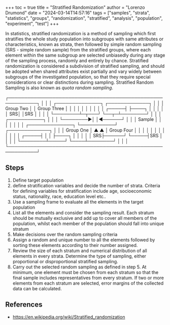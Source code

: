 +++
toc = true
title = "Stratified Randomization"
author = "Lorenzo Drumond"
date = "2024-03-14T14:57:16"
tags = ["samples",  "strata",  "statistics",  "groups",  "randomization",  "stratified",  "analysis",  "population",  "experiment",  "test"]
+++


In statistics, stratified randomization is a method of sampling which first stratifies the whole study population into subgroups with same attributes or characteristics, known as strata, then followed by simple random sampling (SRS - simple random sample) from the stratified groups, where each element within the same subgroup are selected unbiasedly during any stage of the sampling process, randomly and entirely by chance. Stratified randomization is considered a subdivision of stratified sampling, and should be adopted when shared attributes exist partially and vary widely between subgroups of the investigated population, so that they require special considerations or clear distinctions during sampling. Stratified Random Sampling is also known as _quota random sampling_.

┌───────────────────────────────────────────────────────────┐
│                                                           │
│   ┌──────────────┐                      ┌─────────────┐   │
│   │ Group Two    │                      │ Group Three │   │
│   │              │                      │             │   │
│   │        ┌─────┤                      ├────┐        │   │
│   │        │  SRS│                      │SRS │        │   │
│   └────────┴─┬───┘                      └──┬─┴────────┘   │
│              │         ┌───────────┐       │              │
│              └────────►│           │◄──────┘              │
│                        │   Sample  │                      │
│                        │           │                      │
│   ┌──────────────┐     └───────────┘    ┌─────────────┐   │
│   │ Group One    │      ▲         ▲     │ Group Four  │   │
│   │              │      │         │     │             │   │
│   │        ┌─────┤      │         │     ├────┐        │   │
│   │        │  SRS├──────┘         └─────┤SRS │        │   │
│   └────────┴─────┘                      └────┴────────┘   │
│                                                           │
└───────────────────────────────────────────────────────────┘

## Steps

1. Define target population
2. define stratification variables and decide the number of strata. Criteria for defining variables for stratification include age, socioeconomic status, nationality, race, education level etc..
3. Use a sampling frame to evaluate all the elements in the target population
4. List all the elements and consider the sampling result. Each stratum should be mutually exclusive and add up to cover all members of the population, whilst each member of the population should fall into unique stratum
5. Make decisions over the random sampling criteria
6. Assign a random and unique number to all the elements followed by sorting these elements according to their number assigned.
7. Review the size of each stratum and numerical distribution of all elements in every strata. Determine the type of sampling, either proportional or disproportional stratified sampling.
8. Carry out the selected random sampling as defined in step 5. At minimum, one element must be chosen from each stratum so that the final sample includes representatives from every stratum. If two or more elements from each stratum are selected, error margins of the collected data can be calculated.

## References
- https://en.wikipedia.org/wiki/Stratified_randomization
